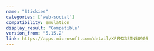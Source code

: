 ```yaml
---
name: "Stickies"
categories: ['web-social']
compatibility: emulation
display_result: "Compatible"
version_from: "5.15.2"
link: https://apps.microsoft.com/detail/XPFMX35TN58905
---
```

